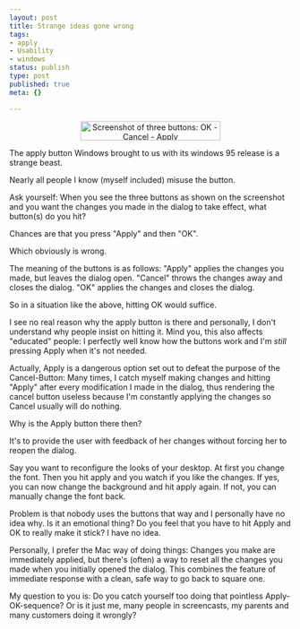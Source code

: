 ```yaml
---
layout: post
title: Strange ideas gone wrong
tags:
- apply
- Usability
- windows
status: publish
type: post
published: true
meta: {}

---
```

<center><!-- s9ymdb:21 --><img width='250' height='34' src="http://www.gnegg.ch/uploads/apply.png" alt="Screenshot of three buttons: OK - Cancel - Apply" /></center>
<p>The apply button Windows brought to us with its windows 95 release is a strange beast.</p>
<p>Nearly all people I know (myself included) misuse the button.</p>
<p>Ask yourself: When you see the three buttons as shown on the screenshot and you want the changes you made in the dialog to take effect, what button(s) do you hit?</p>
<p>Chances are that you press "Apply" and then "OK".</p>
<p>Which obviously is wrong.</p>
<p>The meaning of the buttons is as follows: "Apply" applies the changes you made, but leaves the dialog open. "Cancel" throws the changes away and closes the dialog. "OK" applies the changes and closes the dialog.</p>
<p>So in a situation like the above, hitting OK would suffice.</p>
<p>I see no real reason why the apply button is there and personally, I don't understand why people insist on hitting it. Mind you, this also affects "educated" people: I perfectly well know how the buttons work and I'm <em>still</em> pressing Apply when it's not needed.</p>
<p>Actually, Apply is a dangerous option set out to defeat the purpose of the Cancel-Button: Many times, I catch myself making changes and hitting "Apply" after every modification I made in the dialog, thus rendering the cancel button useless because I'm constantly applying the changes so Cancel usually will do nothing.</p>
<p>Why is the Apply button there then?</p>
<p>It's to provide the user with feedback of her changes without forcing her to reopen the dialog.</p>
<p>Say you want to reconfigure the looks of your desktop. At first you change the font. Then you hit apply and you watch if you like the changes. If yes, you can now change the background and hit apply again. If not, you can manually change the font back.</p>
<p>Problem is that nobody uses the buttons that way and I personally have no idea why. Is it an emotional thing? Do you feel that you have to hit Apply and OK to really make it stick? I have no idea.</p>
<p>Personally, I prefer the Mac way of doing things: Changes you make are immediately applied, but there's (often) a way to reset all the changes you made when you initially opened the dialog. This combines the feature of immediate response with a clean, safe way to go back to square one.</p>
<p>My question to you is: Do you catch yourself too doing that pointless Apply-OK-sequence? Or is it just me, many people in screencasts, my parents and many customers doing it wrongly?</p>
